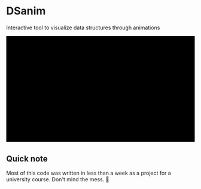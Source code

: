 # DSanim
Interactive tool to visualize data structures through animations

![](readme/BinarySearchTree.gif)

## Quick note

Most of this code was written in less than a week as a project for a university course. Don't mind the mess. 🫣
